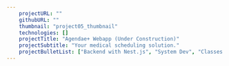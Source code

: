 ```yaml
---
    projectURL: ""
    githubURL: ""
    thumbnail: "project05_thumbnail"
    technologies: []
    projectTitle: "Agendae+ Webapp (Under Construction)"
    projectSubtitle: "Your medical scheduling solution."
    projectBulletList: ["Backend with Nest.js", "System Dev", "Classes Diagrams", "DB Diagrams", "System requirements", "Algorythms", "UX/UI Flow"]
---
```


